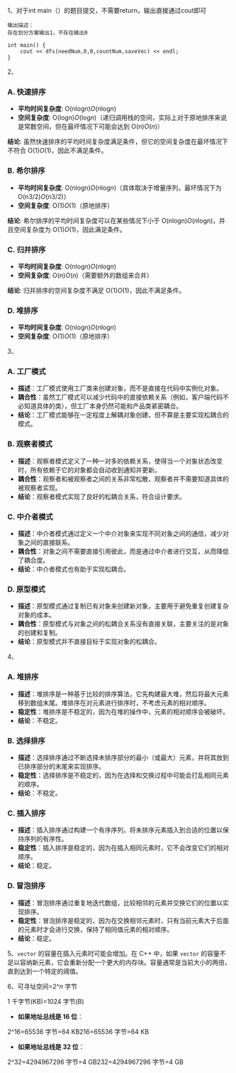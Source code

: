 1、对于int main（）的题目提交，不需要return，输出直接通过cout即可

```
输出描述：
存在划分方案输出1，不存在输出0
```

```
int main() {
    cout << dfs(needNum,0,0,countNum,saveVec) << endl;
}
```

2、

### A. 快速排序

- **平均时间复杂度**: O(nlog⁡n)*O*(*n*log*n*)
- **空间复杂度**: O(log⁡n)*O*(log*n*)（递归调用栈的空间，实际上对于原地排序来说是常数空间，但在最坏情况下可能会达到 O(n)*O*(*n*)）

**结论**: 虽然快速排序的平均时间复杂度满足条件，但它的空间复杂度在最坏情况下不符合 O(1)*O*(1)，因此不满足条件。

### B. 希尔排序

- **平均时间复杂度**: O(nlog⁡n)*O*(*n*log*n*)（具体取决于增量序列，最坏情况下为 O(n3/2)*O*(*n*3/2)）
- **空间复杂度**: O(1)*O*(1)（原地排序）

**结论**: 希尔排序的平均时间复杂度可以在某些情况下小于 O(nlog⁡n)*O*(*n*log*n*)，并且空间复杂度为 O(1)*O*(1)，因此满足条件。

### C. 归并排序

- **平均时间复杂度**: O(nlog⁡n)*O*(*n*log*n*)
- **空间复杂度**: O(n)*O*(*n*)（需要额外的数组来合并）

**结论**: 归并排序的空间复杂度不满足 O(1)*O*(1)，因此不满足条件。

### D. 堆排序

- **平均时间复杂度**: O(nlog⁡n)*O*(*n*log*n*)
- **空间复杂度**: O(1)*O*(1)（原地排序）

3、

### A. 工厂模式

- **描述**：工厂模式使用工厂类来创建对象，而不是直接在代码中实例化对象。
- **耦合性**：虽然工厂模式可以减少代码中的直接依赖关系（例如，客户端代码不必知道具体的类），但工厂本身仍然可能和产品类紧密耦合。
- **结论**：工厂模式能够在一定程度上解耦对象创建，但不算是主要实现松耦合的模式。

### B. 观察者模式

- **描述**：观察者模式定义了一种一对多的依赖关系，使得当一个对象状态改变时，所有依赖于它的对象都会自动收到通知并更新。
- **耦合性**：观察者和被观察者之间的关系非常松散，观察者并不需要知道具体的被观察者实现。
- **结论**：观察者模式实现了良好的松耦合关系，符合设计要求。

### C. 中介者模式

- **描述**：中介者模式通过定义一个中介对象来实现不同对象之间的通信，减少对象之间的直接联系。
- **耦合性**：对象之间不需要直接引用彼此，而是通过中介者进行交互，从而降低了耦合度。
- **结论**：中介者模式也有助于实现松耦合。

### D. 原型模式

- **描述**：原型模式通过复制已有对象来创建新对象，主要用于避免重复创建复杂对象的成本。
- **耦合性**：原型模式与对象之间的松耦合关系没有直接关联，主要关注的是对象的创建和复制。
- **结论**：原型模式并不直接目标于实现对象的松耦合。

4、

### A. 堆排序

- **描述**：堆排序是一种基于比较的排序算法，它先构建最大堆，然后将最大元素移到数组末尾。堆排序在对元素进行排序时，不考虑元素的相对顺序。
- **稳定性**：堆排序是不稳定的，因为在堆的操作中，元素的相对顺序会被破坏。
- **结论**：不稳定。

### B. 选择排序

- **描述**：选择排序通过不断选择未排序部分的最小（或最大）元素，并将其放到已排序部分的末尾来实现排序。
- **稳定性**：选择排序是不稳定的，因为在选择和交换过程中可能会打乱相同元素的顺序。
- **结论**：不稳定。

### C. 插入排序

- **描述**：插入排序通过构建一个有序序列，将未排序元素插入到合适的位置以保持序列的有序性。
- **稳定性**：插入排序是稳定的，因为在插入相同元素时，它不会改变它们的相对顺序。
- **结论**：稳定。

### D. 冒泡排序

- **描述**：冒泡排序通过重复地迭代数组，比较相邻的元素并交换它们的位置以实现排序。
- **稳定性**：冒泡排序是稳定的，因为在交换相邻元素时，只有当前元素大于后面的元素时才会进行交换，保持了相同值元素的相对顺序。
- **结论**：稳定。

5、`vector` 的容量在插入元素时可能会增加。在 C++ 中，如果 `vector` 的容量不足以容纳新元素，它会重新分配一个更大的内存块。容量通常是当前大小的两倍，直到达到一个特定的阈值。

6、可寻址空间=2^*n* 字节

1 千字节(KB)=1024 字节(B)

- **如果地址总线是 16 位**：

2^16=65536 字节=64 KB216=65536 字节=64 KB

- **如果地址总线是 32 位**：

2^32=4294967296 字节=4 GB232=4294967296 字节=4 GB